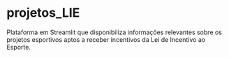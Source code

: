 # projetos_LIE
Plataforma em Streamlit que disponibiliza informações relevantes sobre os projetos esportivos aptos a receber incentivos da Lei de Incentivo ao Esporte.

